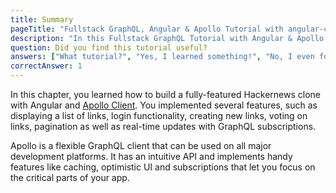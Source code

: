 ```yaml
---
title: Summary
pageTitle: "Fullstack GraphQL, Angular & Apollo Tutorial with angular-cli"
description: "In this Fullstack GraphQL Tutorial with Angular & Apollo Client you learned how to build a production-ready Hackernews clone using angular-cli & Graphcool."
question: Did you find this tutorial useful?
answers: ["What tutorial?", "Yes, I learned something!", "No, I even forgot what I knew before!", "Fish!"]
correctAnswer: 1
---
```


In this chapter, you learned how to build a fully-featured Hackernews clone with Angular and [Apollo Client](http://dev.apollodata.com/angular2/). You implemented several features, such as displaying a list of links, login functionality, creating new links, voting on links, pagination as well as real-time updates with GraphQL subscriptions.

Apollo is a flexible GraphQL client that can be used on all major development platforms. It has an intuitive API and implements handy features like caching, optimistic UI and subscriptions that let you focus on the critical parts of your app.
